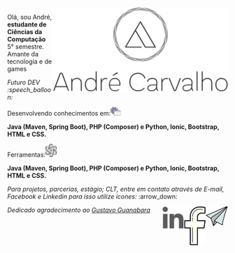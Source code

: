 <img src="https://github.com/carvalhoandre/carvalhoandre/blob/main/img/logo.png" min-width="400px" max-width="400px" width="400px" align="right" alt="Logo_andre">

<p align="left">Olá, sou André, <strong>estudante de Ciências da Computação</strong> 5° semestre. Amante da tecnologia e de games</p>
<p align="left"><em>Futuro DEV :speech_balloon:</em></p>

<p align="left">Desenvolvendo conhecimentos em:<img src="https://github.com/carvalhoandre/carvalhoandre/blob/main/img/computer_support_240px.png" alt="config"></p>
<p><strong>Java (Maven, Spring Boot), PHP (Composer) e Python, Ionic, Bootstrap, HTML e CSS.</strong></p>

<p align="left">Ferramentas:<img src="https://github.com/carvalhoandre/carvalhoandre/blob/main/img/physics_64px.png" alt="Ferramenta"></p>
<p><strong>Java (Maven, Spring Boot), PHP (Composer) e Python, Ionic, Bootstrap, HTML e CSS.</strong></p>

<p align="left"><em>Para projetos, parcerias, estágio; CLT, entre em contato através de E-mail, Facebook e Linkedin para isso utilize ícones: </em>:arrow_down:</p>

<p align="right"> 
    <a href="mailto:andre_carvalho0@live.com?Subject=Olá André" target="_blank" rel="external"><img src="https://github.com/carvalhoandre/carvalhoandre/blob/main/img/email_open_24px.png" min-width="50px" max-width="50px" width="50px" align="right" alt="e-mail"></a>
    <a href="https://www.facebook.com/AndreCarvalho0" target="_blank" rel="external"><img src="https://github.com/carvalhoandre/carvalhoandre/blob/main/img/facebook_26px.png" min-width="50px" max-width="50px" width="50px" align="right" alt="facebook"></a>
    <a href="https://www.linkedin.com/in/andr%C3%A9-leite-carvalho-b77721146/" target="_blank" rel="external"><img src="https://github.com/carvalhoandre/carvalhoandre/blob/main/img/linkedin_32px.png" min-width="50px" max-width="50px" width="50px" align="right" alt="linkedin"></a>
</p>

<p><em>Dedicado agradecimento ao <a href="https://www.cursoemvideo.com/" target="_blank" rel="external">Gustavo Guanabara</a></em></p>
